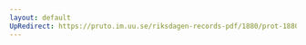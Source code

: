 ```yaml
---
layout: default
UpRedirect: https://pruto.im.uu.se/riksdagen-records-pdf/1880/prot-1880--ak--044/prot-1880--ak--044_004.pdf
---
```

